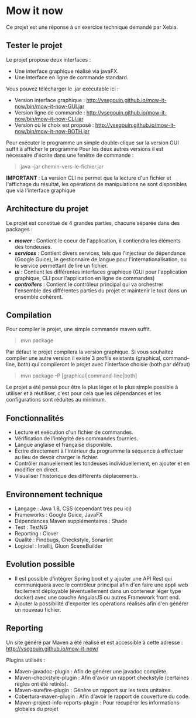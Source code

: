 # Mow it now
Ce projet est une réponse à un exercice technique demandé par Xebia.

## Tester le projet

Le projet propose deux interfaces :
 - Une interface graphique réalisé via javaFX.
 - Une interface en ligne de commande standard.
    
   
Vous pouvez télécharger le .jar exécutable ici :
 - Version interface graphique : http://vsegouin.github.io/mow-it-now/bin/mow-it-now-GUI.jar
 - Version ligne de commande : http://vsegouin.github.io/mow-it-now/bin/mow-it-now-CLI.jar
 - Version où le choix est proposé : http://vsegouin.github.io/mow-it-now/bin/mow-it-now-BOTH.jar

Pour exécuter le programme un simple double-clique sur la version GUI suffit à afficher le programme
Pour les deux autres versions il est nécessaire d'écrire dans une fenêtre de commande :
> java -jar chemin-vers-le-fichier.jar

**IMPORTANT** : La version CLI ne permet que la lecture d'un fichier et l'affichage du résultat, les opérations de manipulations ne sont disponibles que via l'interface graphique

## Architecture du projet

Le projet est constitué de 4 grandes parties, chacune séparée dans des packages :

- **_mower_**       : Contient le coeur de l'application, il contiendra les éléments des tondeuses.
- **_services_**    : Contient divers services, tels que l'injecteur de dépendance (Google Guice), le gestionnaire de langue pour l'internationalisation, ou le service permettant de lire un fichier.
- **_ui_**          : Contient les différentes interfaces graphique (GUI pour l'application graphique, CLI pour l'application en ligne de commandes)
- **_controllers_** : Contient le contrôleur principal qui va orchestrer l'ensemble des différentes parties du projet et maintenir le tout dans un ensemble cohérent.

## Compilation
Pour compiler le projet, une simple commande maven suffit.
>mvn package

Par défaut le projet compilera la version graphique. Si vous souhaitez compiler une autre version il existe 3 profils existants (graphical, command-line, both) qui compileront le projet avec l'interface choisie (both par défaut)

>mvn package -P [graphical|command-line|both]

Le projet a été pensé pour être le plus léger et le plus simple possible à utiliser et à réutiliser, c'est pour cela que les dépendances et les configurations sont réduites au minimum.

## Fonctionnalités 
  
  - Lecture et exécution d'un fichier de commandes.
  - Vérification de l'intégrité des commandes fournies.
  - Langue anglaise et française disponible.
  - Écrire directement à l'intérieur du programme la séquence à effectuer au lieu de devoir charger le fichier.
  - Contrôler manuellement les tondeuses individuellement, en ajouter et en modifier en direct.
  - Visualiser l'historique des différents déplacements.
  
## Environnement technique
  
  - Langage : Java 1.8, CSS (cependant très peu ici)
  - Frameworks : Google Guice, JavaFX
  - Dépendances Maven supplémentaires : Shade
  - Test : TestNG
  - Reporting : Clover
  - Qualité : Findbugs, Checkstyle, Sonarlint
  - Logiciel : Intellij, Gluon SceneBuilder
  
## Evolution possible
- Il est possible d'intégrer Spring boot et y ajouter une API Rest qui communiquera avec le contrôleur principal afin d'en faire une appli web facilement déployable (éventuellement dans un conteneur léger type docker) avec une couche AngularJS ou autres Framework front end.
- Ajouter la possibilité d'exporter les opérations réalisés afin d'en générer un nouveau fichier.

## Reporting


Un site généré par Maven a été réalisé et est accessible à cette adresse : http://vsegouin.github.io/mow-it-now/

Plugins utilisés : 
- Maven-javadoc-plugin : Afin de générer une javadoc complète.
- Maven-checkstyle-plugin : Afin d'avoir un rapport checkstyle (certaines règles ont été retirés).
- Maven-surefire-plugin : Génère un rapport sur les tests unitaires.
- Cobertura-maven-plugin : Afin d'avoir le rapport de couverture du code.
- Maven-project-info-reports-plugin : Pour récupérer les informations globales du projet
